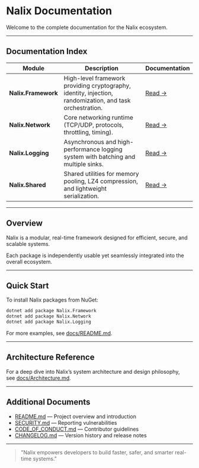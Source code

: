 # Nalix Documentation

Welcome to the complete documentation for the Nalix ecosystem.

---

## Documentation Index

| Module | Description | Documentation |
|---------|--------------|----------------|
| **Nalix.Framework** | High-level framework providing cryptography, identity, injection, randomization, and task orchestration. | [Read →](./docs/Nalix.Framework/) |
| **Nalix.Network** | Core networking runtime (TCP/UDP, protocols, throttling, timing). | [Read →](./docs/Nalix.Network/) |
| **Nalix.Logging** | Asynchronous and high-performance logging system with batching and multiple sinks. | [Read →](./docs/Nalix.Logging/) |
| **Nalix.Shared** | Shared utilities for memory pooling, LZ4 compression, and lightweight serialization. | [Read →](./docs/Nalix.Shared/) |

---

## Overview

Nalix is a modular, real-time framework designed for efficient, secure, and scalable systems.

Each package is independently usable yet seamlessly integrated into the overall ecosystem.

---

## Quick Start

To install Nalix packages from NuGet:

```bash
dotnet add package Nalix.Framework
dotnet add package Nalix.Network
dotnet add package Nalix.Logging
```

For more examples, see [docs/README.md](./docs/README.md).

---

## Architecture Reference

For a deep dive into Nalix’s system architecture and design philosophy,  
see [docs/Architecture.md](./docs/Architecture.md).

---

## Additional Documents

- [README.md](./README.md) — Project overview and introduction  
- [SECURITY.md](./SECURITY.md) — Reporting vulnerabilities  
- [CODE_OF_CONDUCT.md](./CODE_OF_CONDUCT.md) — Contributor guidelines  
- [CHANGELOG.md](./CHANGELOG.md) — Version history and release notes  

---

> "Nalix empowers developers to build faster, safer, and smarter real-time systems."
